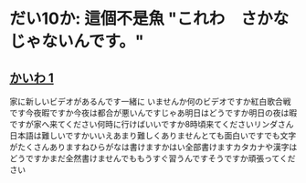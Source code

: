 # だい10か: 這個不是魚 "これわ　さかなじゃないんです。"

## [**かいわ 1**](https://youtu.be/Iuzz98Ay1_k?t=2101)



家に新しいビデオがあるんです一緒に いませんか何のビデオですか紅白歌合戦です今夜暇ですか今夜は都合が悪いんですじゃあ明日はどうですか明日の夜は暇ですが家へ来てください何時に行けばいいですか8時頃来てくださいリンダさん日本語は難しいですかいいえあまり難しくありませんとても面白いですでも文字がたくさんありますねひらがなは書けますかはい全部書けますカタカナや漢字はどうですかまだ全然書けませんでももうすぐ習うんですそうですか頑張ってください 